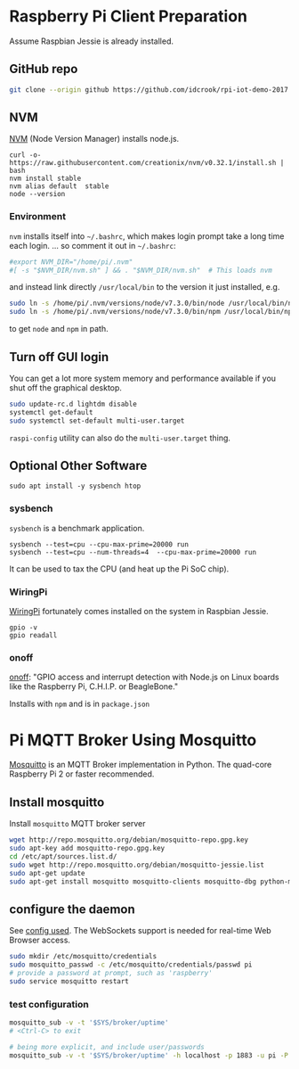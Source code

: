 
# Raspberry Pi Client Preparation

Assume Raspbian Jessie is already installed.

## GitHub repo

``` bash
git clone --origin github https://github.com/idcrook/rpi-iot-demo-2017.git iot-demo
```

## NVM

[NVM](https://github.com/creationix/nvm) (Node Version Manager) installs node.js.

	curl -o- https://raw.githubusercontent.com/creationix/nvm/v0.32.1/install.sh | bash
	nvm install stable
	nvm alias default  stable
	node --version

### Environment

`nvm` installs itself into `~/.bashrc`, which makes login prompt take a long time each login.
... so comment it out in `~/.bashrc`:

``` bash
#export NVM_DIR="/home/pi/.nvm"
#[ -s "$NVM_DIR/nvm.sh" ] && . "$NVM_DIR/nvm.sh"  # This loads nvm
```

and instead link directly `/usr/local/bin` to the version it just installed, e.g.

``` bash
sudo ln -s /home/pi/.nvm/versions/node/v7.3.0/bin/node /usr/local/bin/node
sudo ln -s /home/pi/.nvm/versions/node/v7.3.0/bin/npm /usr/local/bin/npm
```

to get `node` and `npm` in path.

## Turn off GUI login

You can get a lot more system memory and performance available  if you shut off the graphical desktop.

``` bash
sudo update-rc.d lightdm disable
systemctl get-default
sudo systemctl set-default multi-user.target
```

`raspi-config` utility can also do the `multi-user.target` thing.

## Optional Other Software

	sudo apt install -y sysbench htop

### sysbench

`sysbench` is a benchmark application.

	sysbench --test=cpu --cpu-max-prime=20000 run
	sysbench --test=cpu --num-threads=4  --cpu-max-prime=20000 run

It can be used to tax the CPU (and heat up the Pi SoC chip).


### WiringPi

[WiringPi](http://wiringpi.com) fortunately comes installed on the system in Raspbian Jessie.

	gpio -v
	gpio readall

### onoff

[onoff](https://github.com/fivdi/onoff): "GPIO access and interrupt detection with Node.js on Linux boards like the Raspberry Pi, C.H.I.P. or BeagleBone."

Installs with `npm` and is in `package.json`


# Pi MQTT Broker Using Mosquitto

[Mosquitto](https://mosquitto.org/) is an MQTT Broker implementation in Python. The quad-core Raspberry Pi 2 or faster recommended.

## Install mosquitto

Install `mosquitto` MQTT broker server

``` bash
wget http://repo.mosquitto.org/debian/mosquitto-repo.gpg.key
sudo apt-key add mosquitto-repo.gpg.key
cd /etc/apt/sources.list.d/
sudo wget http://repo.mosquitto.org/debian/mosquitto-jessie.list
sudo apt-get update
sudo apt-get install mosquitto mosquitto-clients mosquitto-dbg python-mosquitto python3-mosquitto
```

## configure the daemon

See [config used](../conf/raspi-demo.conf). The WebSockets support is needed for real-time Web Browser access.

``` bash
sudo mkdir /etc/mosquitto/credentials
sudo mosquitto_passwd -c /etc/mosquitto/credentials/passwd pi
# provide a password at prompt, such as 'raspberry'
sudo service mosquitto restart
```

### test configuration

```bash
mosquitto_sub -v -t '$SYS/broker/uptime'
# <Ctrl-C> to exit

# being more explicit, and include user/passwords
mosquitto_sub -v -t '$SYS/broker/uptime' -h localhost -p 1883 -u pi -P raspberry
```
